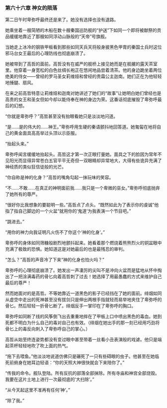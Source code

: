### **第六十六章 神女的陨落**

第二日午时卑弥呼最终还是来了。她没有选择也没有退路。

她乘坐着一艘简陋的木船在数十艘秦国巡防舰的“护送”下如同一个即将被献祭的贡品缓缓地靠近了那艘如同浮动山脉般的“天帝”号旗舰。

当她走上冰冷的钢铁甲板看到那些如同天兵天将般身披黑色甲胄的秦国士兵时这位邪马台女王最后的心理防线也彻底崩溃了。

她被带到了高哲的面前。高哲没有在威严的舰桥上接见她而是在舰艉的露天茶室里。他穿着一身宽松的白色丝绸长袍正在悠闲地品尝着清茶。他的身边跪坐着两位绝美的侍女——曾经的罗马圣女莉维娅和曾经的贵霜公主迦南。她们正在为他轻轻地捶腿、扇风。

在来之前高哲特意让莉维娅和迦南对她讲述了她们的“故事”让她明白她们曾经也是高贵的女王和圣女但如今却以能侍奉在神的身边为荣。这番话彻底摧毁了卑弥呼最后的幻想。

“你就是卑弥呼？”高哲甚至没有抬眼看她只是淡淡地问道。

“是……是的伟大的……神王。”卑弥呼用生硬的秦语颤抖地回答道。她匍匐在地将自己的黄金面具高高举过头顶以示臣服。

“抬起头来。”

卑弥呼闻言缓缓地抬起头。高哲这才第一次正眼打量她。面具之下的脸因为常年不见阳光而显得异常苍白五官平平无奇但一双眼睛却异常地大，大得有些诡异充满了神经质的类似狂信徒般的光芒。

“你自称是神的化身？”高哲的嘴角勾起一抹玩味的笑容。

“不……不敢……在真正的神明面前我……我只是一个卑微的巫女。”卑弥呼彻底抛弃了她所有的尊严。

“很好你比我想象的要聪明一些。”高哲点了点头。“既然如此为了表示你的虔诚”他指了指自己脚边的一个火盆“就用你的‘鬼道’为我表演一个节目吧。”

“跳进去。”

“用你的神力向我证明凡火伤不了你这个‘神的化身’。”

卑弥呼的身体如同筛糠般剧烈地颤抖起来。她看着那个燃烧着熊熊烈火的铜盆眼中充满了极致的恐惧。她知道这是对她最后的也是最残忍的审判。

“怎么？”高哲的声音冷了下来“神的化身也怕火吗？”

卑弥呼的心理彻底崩溃了。她发出一声凄厉的尖叫不是冲向火盆而是猛地从怀中掏出了一把涂满毒药的骨匕向着高哲刺了过去！她选择了用最愚蠢的方式来维护自己最后的尊严！

然而她面对的是高哲。不等她靠近一道黑色的影子已经挡在了她的面前。绯烟如同从虚空中走出的死神甚至没有拔剑只是伸出两根手指就轻而易举地夹住了卑弥呼的骨匕。然后轻轻一折骨匕断了。绯烟反手一掌印在了卑弥呼的胸口。

卑弥呼如同断了线的风筝倒飞出去重重地摔在了甲板上口中喷出黑色的毒血。她到死都不明白为什么自己的毒对自己也有效。（绯烟在她出手的那一刻已经用巧劲将骨匕上的毒反向刺入了卑弥呼自己的掌心。）

高哲从始至终连姿势都没有变过眼中甚至带着一丝看小丑表演般的戏谑。他只是端起茶杯轻轻地吹了吹上面的热气。

“拖下去喂鱼。”他淡淡地说道仿佛只是碾死了一只有些碍眼的虫子。他甚至在她临死前俯身在她耳边轻语：“你的天照大神很快就会下来陪你了。”

“传我的命令。舰队登陆。所有反抗的部落全部抹除。所有寺庙和神宫全部烧毁。我要在这片土地上进行一次最彻底的‘大扫除’。”

“从今天起这里不准再有任何‘神’。”

“除了我。”